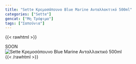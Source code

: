 ```yaml
---
title: "Sette Κρεμοσάπουνο Blue Marine Ανταλλακτικό 500ml"
categories: ["Sette"]
gencat: ["Μη Τρόφιμα"]
tags: ["Σαπούνια"]
---
```

{{< rawhtml >}}

<div class="sload414"><div class="product">SOON<br><div class="pimg"><img alt="Sette Κρεμοσάπουνο Blue Marine Ανταλλακτικό 500ml" title="Sette Κρεμοσάπουνο Blue Marine Ανταλλακτικό 500ml" src="/media/images/sette-kremosapouno-blue-marine-antallaktiko-500ml.jpg"></div></div></div>
{{< /rawhtml >}}


